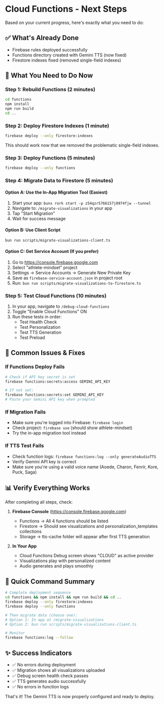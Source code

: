 # Cloud Functions - Next Steps

Based on your current progress, here's exactly what you need to do:

## ✅ What's Already Done
- Firebase rules deployed successfully
- Functions directory created with Gemini TTS (now fixed)
- Firestore indexes fixed (removed single-field indexes)

## 🔧 What You Need to Do Now

### Step 1: Rebuild Functions (2 minutes)
```bash
cd functions
npm install
npm run build
cd ..
```

### Step 2: Deploy Firestore Indexes (1 minute)
```bash
firebase deploy --only firestore:indexes
```
This should work now that we removed the problematic single-field indexes.

### Step 3: Deploy Functions (5 minutes)
```bash
firebase deploy --only functions
```

### Step 4: Migrate Data to Firestore (5 minutes)

#### Option A: Use the In-App Migration Tool (Easiest)
1. Start your app: `bunx rork start -p z54qzr5766157j0974fjw --tunnel`
2. Navigate to: `/migrate-visualizations` in your app
3. Tap "Start Migration"
4. Wait for success message

#### Option B: Use Client Script
```bash
bun run scripts/migrate-visualizations-client.ts
```

#### Option C: Get Service Account (If you prefer)
1. Go to https://console.firebase.google.com
2. Select "athlete-mindset" project
3. Settings → Service Accounts → Generate New Private Key
4. Save as `firebase-service-account.json` in project root
5. Run: `bun run scripts/migrate-visualizations-to-firestore.ts`

### Step 5: Test Cloud Functions (10 minutes)
1. In your app, navigate to `/debug-cloud-functions`
2. Toggle "Enable Cloud Functions" ON
3. Run these tests in order:
   - Test Health Check
   - Test Personalization
   - Test TTS Generation
   - Test Preload

## 🚨 Common Issues & Fixes

### If Functions Deploy Fails
```bash
# Check if API key secret is set
firebase functions:secrets:access GEMINI_API_KEY

# If not set:
firebase functions:secrets:set GEMINI_API_KEY
# Paste your Gemini API key when prompted
```

### If Migration Fails
- Make sure you're logged into Firebase: `firebase login`
- Check project: `firebase use` (should show athlete-mindset)
- Try the in-app migration tool instead

### If TTS Test Fails
- Check function logs: `firebase functions:log --only generateAudioTTS`
- Verify Gemini API key is correct
- Make sure you're using a valid voice name (Aoede, Charon, Fenrir, Kore, Puck, Saga)

## 📊 Verify Everything Works

After completing all steps, check:

1. **Firebase Console** (https://console.firebase.google.com)
   - Functions → All 4 functions should be listed
   - Firestore → Should see visualizations and personalization_templates collections
   - Storage → tts-cache folder will appear after first TTS generation

2. **In Your App**
   - Cloud Functions Debug screen shows "CLOUD" as active provider
   - Visualizations play with personalized content
   - Audio generates and plays smoothly

## 🎯 Quick Command Summary

```bash
# Complete deployment sequence
cd functions && npm install && npm run build && cd ..
firebase deploy --only firestore:indexes
firebase deploy --only functions

# Then migrate data (choose one):
# Option 1: In app at /migrate-visualizations
# Option 2: bun run scripts/migrate-visualizations-client.ts

# Monitor
firebase functions:log --follow
```

## ✨ Success Indicators

- ✅ No errors during deployment
- ✅ Migration shows all visualizations uploaded
- ✅ Debug screen health check passes
- ✅ TTS generates audio successfully
- ✅ No errors in function logs

That's it! The Gemini TTS is now properly configured and ready to deploy.